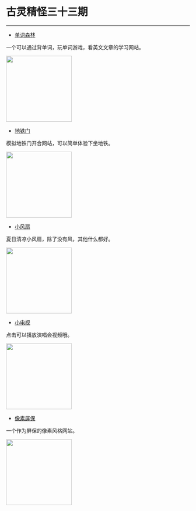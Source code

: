 <!--
 * @Author: 蔡鑫 1058360098@qq.com
 * @Date: 2024-06-07 15:39:37
 * @LastEditors: 蔡鑫 1058360098@qq.com
 * @LastEditTime: 2024-06-14 09:19:52
 * @FilePath: \docsify\docs\articles\fun\f33.md
 * @Description: 这是默认设置,请设置`customMade`, 打开koroFileHeader查看配置 进行设置: https://github.com/OBKoro1/koro1FileHeader/wiki/%E9%85%8D%E7%BD%AE
-->
# 古灵精怪三十三期
---

- [单词森林](https://wordforest.cn/)

一个可以通过背单词，玩单词游戏，看英文文章的学习网站。

<img width="180px" bor src="//cdn.jsdelivr.net/gh/caix-github/pics-storage/f33120240607.png">

- [地铁门](https://metro.matoseb.com/)

模拟地铁门开合网站，可以简单体验下坐地铁。

<img width="180px" bor src="//cdn.jsdelivr.net/gh/caix-github/pics-storage/f33220240614.png">

- [小风扇](https://fan.elpsy.cn/)

夏日清凉小风扇，除了没有风，其他什么都好。

<img width="180px" bor src="//cdn.jsdelivr.net/gh/caix-github/pics-storage/f33320240614.png">

- [小电视](http://game.waimai.zone/stv/)

点击可以播放演唱会视频哦。

<img width="180px" bor src="//cdn.jsdelivr.net/gh/caix-github/pics-storage/f33420240614.png">

- [像素屏保](https://www.8bitdash.com/#)

一个作为屏保的像素风格网站。

<img width="180px" bor src="//cdn.jsdelivr.net/gh/caix-github/pics-storage/f33520240614.png">